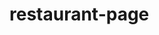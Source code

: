 # restaurant-page

<!-- Images for kimchi

1. history tab -> https://pixabay.com/images/id-7613312/ by lpegasu
 -->
